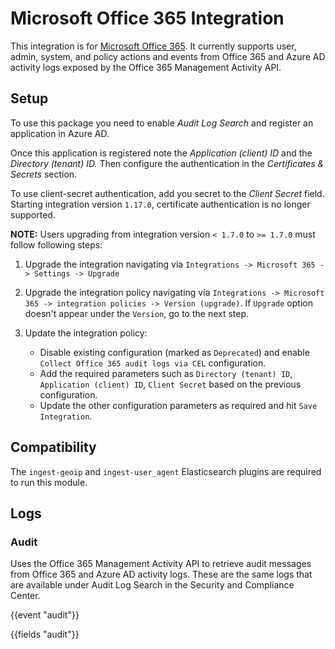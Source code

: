 # Microsoft Office 365 Integration

This integration is for [Microsoft Office 365](https://docs.microsoft.com/en-us/previous-versions/office/office-365-api/). It currently supports user, admin, system, and policy actions and events from Office 365 and Azure AD activity logs exposed by the Office 365 Management Activity API.

## Setup

To use this package you need to enable _Audit Log Search_ and register an application in Azure AD.

Once this application is registered note the _Application (client) ID_ and the _Directory (tenant) ID._ Then configure the authentication in the _Certificates & Secrets_ section.

To use client-secret authentication, add you secret to the _Client Secret_ field. Starting integration version `1.17.0`, certificate authentication is no longer supported.

**NOTE:** Users upgrading from integration version `< 1.7.0` to `>= 1.7.0` must follow following steps:

1. Upgrade the integration navigating via `Integrations -> Microsoft 365 -> Settings -> Upgrade`
2. Upgrade the integration policy navigating via `Integrations -> Microsoft 365 -> integration policies -> Version (upgrade)`. If `Upgrade` option doesn't appear under the `Version`, go to the next step.
3. Update the integration policy:
    
    * Disable existing configuration (marked as `Deprecated`) and enable `Collect Office 365 audit logs via CEL` configuration.
    * Add the required parameters such as `Directory (tenant) ID`, `Application (client) ID`, `Client Secret` based on the previous configuration.
    * Update the other configuration parameters as required and hit `Save Integration`.

## Compatibility

The `ingest-geoip` and `ingest-user_agent` Elasticsearch plugins are required to run this module.

## Logs

### Audit

Uses the Office 365 Management Activity API to retrieve audit messages from Office 365 and Azure AD activity logs. These are the same logs that are available under Audit Log Search in the Security and Compliance Center.

{{event "audit"}}

{{fields "audit"}}
